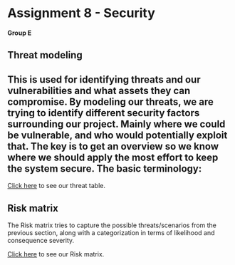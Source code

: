 # Assignment 8 - Security
**Group E**

## Threat modeling

This is used for identifying threats and our vulnerabilities and what assets they can compromise.
By modeling our threats, we are trying to identify different security factors surrounding our project. Mainly where we could be vulnerable, and who would potentially exploit that.
The key is to get an overview so we know where we should apply the most effort to keep the system secure. 
The basic terminology:
-

[Click here](https://github.com/KIMB0/LSD_frontend/blob/master/Documents/Threat%20modeling%20-%20Hackernews%20Clone.pdf) to see our threat table.

## Risk matrix

The Risk matrix tries to capture the possible threats/scenarios from the previous section, along with a categorization in terms of likelihood and consequence severity.

[Click here](https://github.com/KIMB0/LSD_frontend/blob/master/Documents/Risk%20matrix.pdf) to see our Risk matrix.
